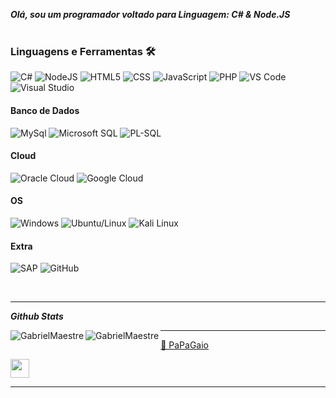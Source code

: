 ***Olá, sou um programador voltado para Linguagem: C# & Node.JS***
<br><br>

### Linguagens e Ferramentas 🛠 

![C#](https://img.shields.io/badge/C%23-892CA0?style=flat-square&logo=c-sharp&logoColor=ffffff)
![NodeJS](https://img.shields.io/badge/-Nodejs-339933?style=flat-square&logo=Node.js&logoColor=ffffff)
![HTML5](https://img.shields.io/badge/-HTML5-%23E44D27?style=flat-square&logo=html5&logoColor=ffffff)
![CSS](https://img.shields.io/badge/-CSS3-%231572B6?style=flat-square&logo=css3)
![JavaScript](https://img.shields.io/badge/-JavaScript-%23F7DF1C?style=flat-square&logo=javascript&logoColor=000000&labelColor=%23F7DF1C&color=%23FFCE5A)
![PHP](https://img.shields.io/badge/-PHP-%23000D27?style=flat-square&logo=php&logoColor=ffffff)
![VS Code](http://img.shields.io/badge/-VS%20Code-007ACC?style=flat-square&logo=visual-studio-code&logoColor=ffffff)
![Visual Studio](http://img.shields.io/badge/-Visual%20Studio-892CA0?style=flat-square&logo=visual-studio-code&logoColor=ffffff)

#### Banco de Dados

![MySql](https://img.shields.io/badge/MySQL-326DE6?style=for-the-badge&logo=mysql&logoColor=white)
![Microsoft SQL](https://img.shields.io/badge/-Sql%20Server-CC2927?style=flat-square&logo=microsoft-sql-server&logoColor=ffffff)
![PL-SQL](https://img.shields.io/badge/PLSQL-CA2136?style=for-the-badge&logo=oracle&logoColor=white)

#### Cloud

![Oracle Cloud](https://img.shields.io/badge/Oracle_Cloud-C74634?style=for-the-badge&logo=oracle&logoColor=white)
![Google Cloud](https://img.shields.io/badge/Google_Cloud-4285F4?style=for-the-badge&logo=google-cloud&logoColor=white)

#### OS

![Windows](http://img.shields.io/badge/-Windows-0078D6?style=flat-square&logo=windows&logoColor=ffffff)
![Ubuntu/Linux](https://img.shields.io/badge/Ubuntu-E34F26?style=for-the-badge&logo=ubuntu&logoColor=white)
![Kali Linux](https://img.shields.io/badge/Kali%20Linux-000000?style=for-the-badge&logo=kali-linux&logoColor=white)
#### Extra

![SAP](https://img.shields.io/badge/SAP-0FAAFF?style=for-the-badge&logo=sap&logoColor=white)
![GitHub](https://img.shields.io/badge/-GitHub-181717?style=flat-square&logo=github)


<br/>

---


***Github Stats***
<p><img align="left" src="https://github-readme-stats.vercel.app/api?username=GabrielMaestre&show_icons=true&theme=radical" alt="GabrielMaestre" /></p>
<p><img align="left" src="https://github-readme-stats.vercel.app/api/top-langs/?username=GabrielMaestre&layout=compact&theme=radical" alt="GabrielMaestre" /></p>


<hr>

[🦜 PaPaGaio](https://cultofthepartyparrot.com)

<div>
	<img src="https://cultofthepartyparrot.com/parrots/hd/laptop_parrot.gif" width="30" height="30"/>
</div>

-----
